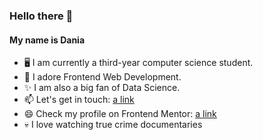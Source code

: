 ### Hello there 👋 
#### My name is Dania

- 🖥️ I am currently a third-year computer science student.
- 🖤 I adore Frontend Web Development.
- ✨ I am also a big fan of Data Science.
- 📫 Let's get in touch:  [a link](ja_adimi@esi.dz)
- 😄 Check my profile on Frontend Mentor: [a link](https://www.frontendmentor.io/profile/adimidania)
- 💀 I love watching true crime documentaries
